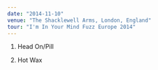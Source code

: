 ```yaml
---
date: "2014-11-10"
venue: "The Shacklewell Arms, London, England"
tour: "I'm In Your Mind Fuzz Europe 2014"
---
```



 1. Head On/Pill

 2. Hot Wax


